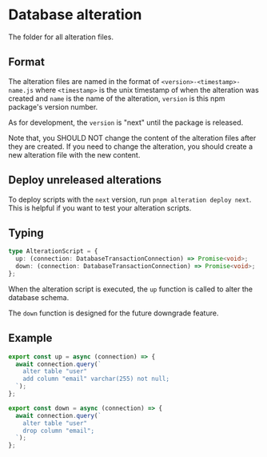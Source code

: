 # Database alteration

The folder for all alteration files.

## Format

The alteration files are named in the format of `<version>-<timestamp>-name.js` where `<timestamp>` is the unix timestamp of when the alteration was created and `name` is the name of the alteration, `version` is this npm package's version number.

As for development, the `version` is "next" until the package is released.

Note that, you SHOULD NOT change the content of the alteration files after they are created. If you need to change the alteration, you should create a new alteration file with the new content.

## Deploy unreleased alterations

To deploy scripts with the `next` version, run `pnpm alteration deploy next`. This is helpful if you want to test your alteration scripts.

## Typing

```ts
type AlterationScript = {
  up: (connection: DatabaseTransactionConnection) => Promise<void>;
  down: (connection: DatabaseTransactionConnection) => Promise<void>;
};
```

When the alteration script is executed, the `up` function is called to alter the database schema.

The `down` function is designed for the future downgrade feature.

## Example

```ts
export const up = async (connection) => {
  await connection.query(`
    alter table "user"
    add column "email" varchar(255) not null;
  `);
};

export const down = async (connection) => {
  await connection.query(`
    alter table "user"
    drop column "email";
  `);
};
```
